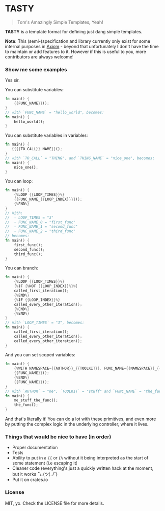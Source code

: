 # TASTY

> Tom's Amazingly Simple Templates, Yeah!

**TASTY** is a template format for defining just dang simple templates.

**Note:** This (semi-)specification and library currently only exist for some internal purposes in [Axiom](https://github.com/monadgroup/axiom) - beyond that unfortunately I don't have the time to maintain or add features to it. However if this is useful to you, more contributors are always welcome!

### Show me some examples

Yes sir.

You can substitute variables:

```rust
fn main() {
    {{FUNC_NAME}}();
}
// with `FUNC_NAME` = "hello_world", becomes:
fn main() {
    hello_world();
}
```

You can substitute variables in variables:

```rust
fn main() {
   {{{{TO_CALL}}_NAME}}();
}
// with `TO_CALL` = "THING", and `THING_NAME` = "nice_one", becomes:
fn main() {
    nice_one();
}
```

You can loop:

```rust
fn main() {
    {%LOOP {{LOOP_TIMES}}%}
    {{FUNC_NAME_{{LOOP_INDEX}}}}();
    {%END%}
}
// With:
//  - LOOP_TIMES = "3"
//  - FUNC_NAME_0 = "first_func"
//  - FUNC_NAME_1 = "second_func"
//  - FUNC_NAME_2 = "third_func"
// becomes:
fn main() {
    first_func();
    second_func();
    third_func();
}
```

You can branch:

```rust
fn main() {
    {%LOOP {{LOOP_TIMES}}%}
    {%IF {%NOT {{LOOP_INDEX}}%}%}
    called_first_iteration();
    {%END%}
    {%IF {{LOOP_INDEX}}%}
    called_every_other_iteration();
    {%END%}
    {%END%}
}
// With `LOOP_TIMES` = "3", becomes:
fn main() {
    called_first_iteration();
    called_every_other_iteration();
    called_every_other_iteration();
}
```

And you can set scoped variables:

```rust
fn main() {
    {%WITH NAMESPACE={{AUTHOR}}_{{TOOLKIT}}, FUNC_NAME={{NAMESPACE}}_{{FUNC_NAME}}%}
    {{FUNC_NAME}}();
    {%END%}
    {{FUNC_NAME}}();
}
// With `AUTHOR` = "me", `TOOLKIT` = "stuff" and `FUNC_NAME` = "the_func", becomes:
fn main() {
    me_stuff_the_func();
    the_func();
}
```

And that's literally it! You can do a lot with these primitives, and even more by putting the complex logic in the underlying controller, where it lives.


### Things that would be nice to have (in order)

 - Proper documentation
 - Tests
 - Ability to put in a `{{` or `{%` without it being interpreted as the start of some statement (i.e escaping it)
 - Cleaner code (everything's just a quickly written hack at the moment, but it works ¯\\\_(ツ)_/¯)
 - Put it on crates.io

### License

MIT, yo. Check the LICENSE file for more details.
